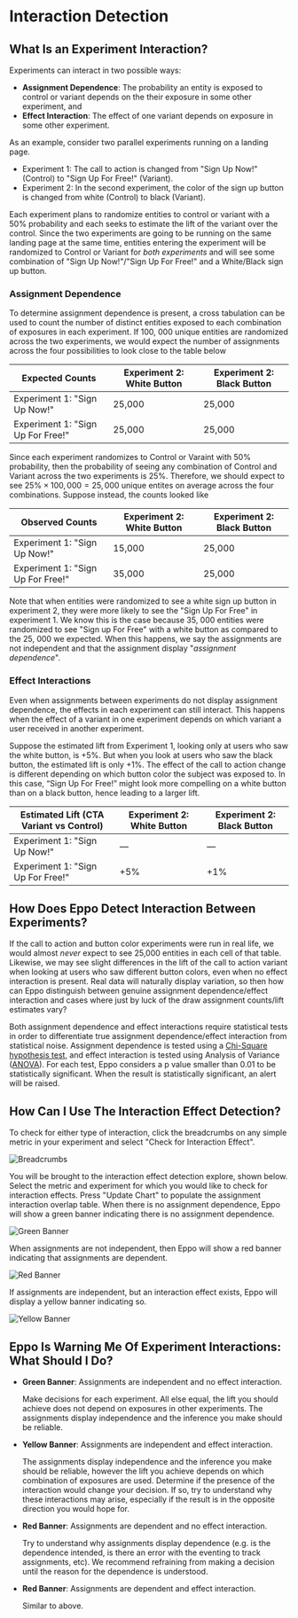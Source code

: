 # Interaction Detection

## What Is an Experiment Interaction?

Experiments can interact in two possible ways:
* **Assignment Dependence**: The probability an entity is exposed to control or variant depends on the their exposure in some other experiment, and
* **Effect Interaction**: The effect of one variant depends on exposure in some other experiment.

As an example, consider two parallel experiments running on a landing page. 

* Experiment 1: The call to action is changed from "Sign Up Now!" (Control) to "Sign Up For Free!" (Variant). 
* Experiment 2: In the second experiment, the color of the sign up button is changed from white (Control) to black (Variant). 

Each experiment plans to randomize entities to control or variant with a 50% probability and each seeks to estimate the lift of the variant over the control. Since the two experiments are going to be running on the same landing page at the same time, entities entering the experiment will be randomized to Control or Variant for _both experiments_ and will see some combination of "Sign Up Now!"/"Sign Up For Free!" and a White/Black sign up button.


### Assignment Dependence

To determine assignment dependence is present, a cross tabulation can be used to count the number of distinct entities exposed to each combination of exposures in each experiment.  If 100, 000 unique entities are randomized across the two experiments, we would expect the number of assignments across the four possibilities to look close to the table below

| Expected Counts         | Experiment 2: White Button | Experiment 2: Black Button |
|------------------------------|-----------------------|-----------------------|
| Experiment 1: "Sign Up Now!"             |           25,000            |                 25,000      |
| Experiment 1: "Sign Up For Free!"        |                  25,000     |           25,000            |

Since each experiment randomizes to Control or Varaint with 50% probability, then the probability of seeing any combination of Control and Variant across the two experiments is 25%.  Therefore, we should expect to see $25\% \times 100, 000 = 25, 000$ unique entites on average across the four combinations. Suppose instead, the counts looked like

| Observed Counts         | Experiment 2: White Button | Experiment 2: Black Button |
|------------------------------|-----------------------|-----------------------|
| Experiment 1: "Sign Up Now!"             |           15,000            |                 25,000      |
| Experiment 1: "Sign Up For Free!"        |                  35,000     |           25,000            |

Note that when entities were randomized to see a white sign up button in experiment 2, they were more likely to see the "Sign Up For Free" in experiment 1. We know this is the case because 35, 000 entities were randomized to see "Sign up For Free" with a white button as compared to the 25, 000 we expected.  When this happens, we say the assignments are not independent and that the assignment display "_assignment dependence_".



### Effect Interactions

Even when assignments between experiments do not display assignment dependence, the effects in each experiment can still interact. This happens when the effect of a variant in one experiment depends on which variant a user received in another experiment. 

Suppose the estimated lift from Experiment 1, looking only at users who saw the white button, is +5%. But when you look at users who saw the black button, the estimated lift is only +1%.  The effect of the call to action change is different depending on which button color the subject was exposed to. In this case, “Sign Up For Free!” might look more compelling on a white button than on a black button, hence leading to a larger lift.

| Estimated Lift (CTA Variant vs Control) | Experiment 2: White Button | Experiment 2: Black Button |
|----------------------------------------|-----------------------------|-----------------------------|
| Experiment 1: "Sign Up Now!"           | —                    |    —                 |
| Experiment 1: "Sign Up For Free!"      | +5%                         | +1%                         |


## How Does Eppo Detect Interaction Between Experiments?

If the call to action and button color experiments were run in real life, we would almost _never_ expect to see 25,000 entities in each cell of that table.  Likewise, we may see slight differences in the lift of the call to action variant when looking at users who saw different button colors, even when no effect interaction is present.  Real data will naturally display variation, so then  how  can Eppo distinguish between genuine assignment dependence/effect interaction and cases where just by luck of the draw assignment counts/lift estimates vary?

Both assignment dependence and effect interactions require statistical tests in order to differentiate true assignment dependence/effect interaction from statistical noise.  Assignment dependence is tested using a [Chi-Square hypothesis test](https://en.wikipedia.org/wiki/Chi-squared_test#Example_chi-squared_test_for_categorical_data), and effect interaction is tested using Analysis of Variance ([ANOVA](https://en.wikipedia.org/wiki/Analysis_of_variance)).  For each test, Eppo considers a p value smaller than 0.01 to be statistically significant.  When the result is statistically significant, an alert will be raised.



## How Can I Use The Interaction Effect Detection?

To check for either type of interaction, click the breadcrumbs on any simple metric in your experiment and select "Check for Interaction Effect".

![Breadcrumbs](/img/interaction-detection/bread-crumbs.png)

You will be brought to the interaction effect detection explore, shown below.  Select the metric and experiment for which you would like to check for interaction effects.  Press "Update Chart" to populate the assignment interaction overlap table.  When there is no assignment dependence, Eppo will show a green banner indicating there is no assignment dependence.

![Green Banner](/img/interaction-detection/green-banner.png)

When assignments are not independent, then Eppo will show a red banner indicating that assignments are dependent.

![Red Banner](/img/interaction-detection/dependent-assignments.png)


If assignments are independent, but an interaction effect exists, Eppo will display a yellow banner indicating so.

![Yellow Banner](/img/interaction-detection/yellow-banner.png)


## Eppo Is Warning Me Of Experiment Interactions: What Should I Do?

* **Green Banner**: Assignments are independent and no effect interaction.

    Make decisions for each experiment.  All else equal, the lift you should achieve does not depend on exposures in other experiments.  The assignments display independence and the inference you make should be reliable.

* **Yellow Banner**: Assignments are independent and effect interaction.

    The assignments display independence and the inference you make should be reliable, however the lift you achieve depends on which combination of exposures are used.  Determine if the presence of the interaction would change your decision. If so, try to understand why these interactions may arise, especially if the result is in the opposite direction you would hope for.

* **Red Banner**: Assignments are dependent and no effect interaction.

    Try to understand why assignments display dependence (e.g. is the dependence intended, is there an error with the eventing to track assignments, etc).  We recommend refraining from making a decision until the reason for the dependence is understood.  

* **Red Banner**: Assignments are dependent and effect interaction.

    Similar to above.
